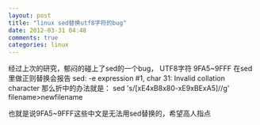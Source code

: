 ```yaml
---
layout: post
title: "linux sed替换utf8字符的bug"
date: 2012-03-31 04:48
comments: true
categories: linux
---
```

经过上次的研究，郁闷的碰上了sed的一个bug，
UTF8字符 9FA5~9FFF 在sed里做正则替换会报告
sed: -e expression #1, char 31: Invalid collation character
那么折中的办法就是：
sed 's/[xE4xB8x80-xE9xBExA5]//g' filename>newfilename

也就是说9FA5~9FFF这些中文是无法用sed替换的，希望高人指点

